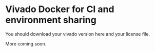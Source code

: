 # Vivado Docker for CI and environment sharing

You should download your vivado version here and your license file.

More coming soon.
